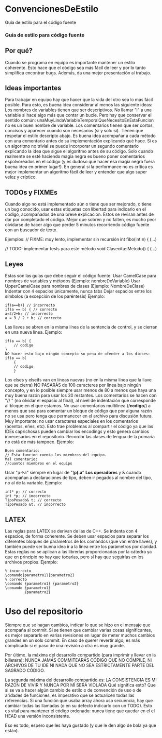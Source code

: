 # ConvencionesDeEstilo #
Guía de estilo para el código fuente
### Guía de estilo para código fuente ###
## Por qué? ##

Cuando se programa en equipo es importante mantener un estilo coherente. Esto hace que el código sea más fácil de leer y por lo tanto simplifica encontrar bugs. Además, da una mejor presentación al trabajo.
## Ideas importantes ##

Para trabajar en equipo hay que hacer que la vida del otro sea lo más fácil posible. Para esto, es buena idea considerar al menos las siguiente ideas:
Los nombres de variables tienen que ser descriptivos. No llamar "i" a una variable si hace algo más que contar un bucle. Pero hay que conservar el sentido común: unaMuyLindaVariableTemporalQueNecesitoEnEstaFuncion no es un buen nombre de variable.
Los comentarios tienen que ser cortos, concisos y aparecer cuando son necesarios (si y solo si). Tienen que respetar el estilo descripto abajo. Es buena idea acompañar a cada método con una comentario antes de su implementación explicando qué hace. Si es un algoritmo no trivial se puede incorporar un segundo comentario explicando la idea que sigue el algoritmo antes de su código. Solo cuando realmente se esté haciendo magia negra es bueno poner comentarios espolvoreados en el código (y es dudoso que hacer esa magia negra fuera buena idea en primer lugar!).
En general si la performance no es crítica es mejor implementar un algoritmo fácil de leer y entender que algo super veloz y críptico.
## TODOs y FIXMEs ##

Cuando algo no está implementado aún o tiene que ser mejorado, o tiene un bug conocido, usar estas etiquetas con libertad para indicarlo en el código, acompañados de una breve explicación. Estos se revisan antes de dar por completado el código. Mejor que sobren y no falten, es mucho peor olvidarse de hacer algo que perder 5 minutos recorriendo código fuente con un buscador de texto.

Ejemplos:
// FIXME: muy lento, implementar sin recursión
int fibo(int n) {
(...)

// TODO: implementar tests para este método
void Clasecita::Metodo() {
(...)
## Leyes ##

Estas son las guías que debe seguir el código fuente:
Usar CamelCase para nombres de variables y métodos (Ejemplo: nombreDeVariable)
Usar UpperCamelCase para nombres de clases (Ejemplo: NombreDeClase)
Indentar con 4 espacios únicamente, nunca tabs
Dejar espacios entre los símbolos (a excepción de los paréntesis)
Ejemplo:
```
if(a==b){ // incorrecto
if(a == b) { // correcto
a=3/2+h; // incorrecto
a = 3 / 2 + h; // correcto
```
Las llaves se abren en la misma línea de la sentencia de control, y se cierran en una nueva línea.
Ejemplo:
```
if(a == b) {
    // codigo
}
NO hacer esto bajo ningún concepto so pena de ofender a los dioses: 
if(a == b)
    {
    // codigo
    }
```
Los elses y elseifs van en líneas nuevas (no en la misma línea que la llave que se cierra)
NO PASARÁS de 100 caracteres por línea bajo ningún concepto, y en lo posible siempre usar menos de 80 a menos que haya una muy buena razón para usar los 20 restantes.
Los comentarios se hacen con "// " (no olvidar el espacio al final), al nivel de indentación que corresponde al bloque en el que estamos. No usar comentarios multilínea (/**codigo**/) a menos que sea para comentar un bloque de código que por alguna razón no se usa pero tenga que permanecer en el archivo para discusión futura. Muy importante: no usar caracteres especiales en los comentarios (acentos, eñes, etc). Esto trae problemas al compartir el código ya que las IDEs caprichosas pueden cambiar los encodings y esto genera cambios innecesarios en el repositorio. Recordar las clases de lengua de la primaria no está de más tampoco.
Ejemplo:
```
Buen comentario:
// Esta funcion cuenta los miembros del equipo.
Mal comentario:
//cuantos miembros en el equipo
```
Usar "p->a" siempre en lugar de "(**p).a"
Los operadores** y & cuando acompañan a declaraciones de tipo, deben ir pegados al nombre del tipo, no al de la variable.
Ejemplo:
```
int* p; // correcto
int *p; // incorrecto
TipoPesado& t; // correcto
TipoPesado &t; // incorrecto
```
## LATEX ##

Las reglas para LATEX se derivan de las de C++. Se indenta con 4 espacios, de forma coherente. Se deben usar espacios para separar los diferentes bloques de parámetros de los comandos (que van entre llaves), y también puede ser buena idea ir a la línea entre los parámetros por claridad. Estas reglas no se aplican a las librerías proporcionadas por la cátedra ya que en principio no hay que tocarlas, pero sí hay que seguirlas en los archivos propios.
Ejemplo:
```
% incorrecto
\comando{parametro1}{parametro2}
% correcto
\comando {parametro1} {parametro2}
\comando {parametro1}
         {parametro2}
```
# Uso del repositorio #

Siempre que se hagan cambios, indicar lo que se hizo en el mensaje que acompaña al commit. Si se tienen que cambiar varias cosas significantes, es mejor separarlo en varias revisiones en lugar de meter muchos cambios grandes en un solo commit. En caso de querer revertir algo, es más complicado si el paso de una revisión a otra es muy grande.

Por último, la máxima del desarrollo compartido (para imprimir y llevar en la billetera): NUNCA JAMÁS COMMITEARÁS CÓDIGO QUE NO COMPILE, NI ARCHIVOS DE TU IDE NI NADA QUE NO SEA ESTRICTAMENTE PARTE DEL SAGRADO CÓDIGO.

La segunda máxima del desarrollo compartido es: LA CONSISTENCIA ES MI RAZÓN DE VIVIR Y NUNCA POR MÍ SERÁ VIOLADA Qué significa esto? Que si se va a hacer algún cambio de estilo o de convención de uso o de aridades de funciones, es imperativo que se actualicen todas las referencias. Si una función que usaba array ahora usa secuencia, hay que cambiar todas las llamadas (o en su defecto indicarlo con un TODO). Esto es vital para mantener el código ordenado: nunca tiene que quedar en el el HEAD una versión inconsistente.

Eso es todo, espero que les haya gustado (y que le den algo de bola ya que están).